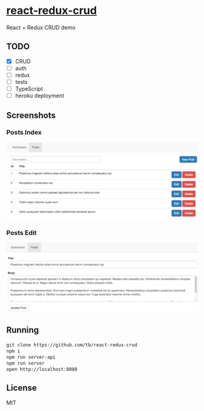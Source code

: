# [react-redux-crud](https://github.com/tb/react-redux-crud)
 
React + Redux CRUD demo
 
## TODO

- [x] CRUD
- [ ] auth
- [ ] redux
- [ ] tests
- [ ] TypeScript
- [ ] heroku deployment
 
## Screenshots

### Posts Index
![Index](docs/index.png?raw=true "Index")

### Posts Edit
![Edit](docs/edit.png?raw=true "Edit")
 
## Running

    git clone https://github.com/tb/react-redux-crud
    npm i
    npm run server-api
    npm run server
    open http://localhost:8080

## License

MIT
